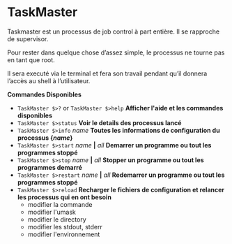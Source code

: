 # TaskMaster
Taskmaster est un processus de job control à part entière. Il se rapproche de supervisor.

Pour rester dans quelque chose d’assez simple, le processus ne  tourne pas en tant que root.

Il sera executé via le terminal et fera son travail pendant qu’il donnera l’accès au shell à l’utilisateur.

**Commandes Disponibles**

* `TaskMaster $>?` or `TaskMaster $>help` **Afficher l'aide et les commandes disponibles**
* `TaskMaster $>status`  **Voir le details des processus lancé**
* `TaskMaster $>info` *name* **Toutes les informations de configuration du processus {*name*}**
* `TaskMaster $>start` *name* **|** *all* **Demarrer un programme ou tout les programmes stoppé**
* `TaskMaster $>stop` *name* **|** *all* **Stopper un programme ou tout les programmes demarré**
* `TaskMaster $>restart` *name* **|** *all* **Redemarrer un programme ou tout les programmes stoppé**
* `TaskMaster $>reload` **Recharger le fichiers de configuration et relancer les processus qui en ont besoin**
  * modifier la commande
  * modifier l'umask
  * modifier le directory
  * modifier les stdout, stderr
  * modifier l'environnement